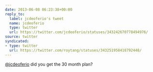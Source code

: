 ```yaml
---
date: 2013-06-08 06:23:38+00:00
reply_to:
  label: jcdeoferio's tweet
  name: jcdeoferio
  type: twitter
  url: https://twitter.com/jcdeoferio/statuses/343242670778494976/
source: twitter
syndicated:
- type: twitter
  url: https://twitter.com/roytang/statuses/343251958418792448/
---
```


[@jcdeoferio](https://twitter.com/jcdeoferio/) did you get the 30 month plan?